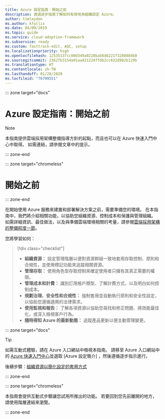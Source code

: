 ```yaml
---
title: Azure 設定指南：開始之前
description: 透過逐步指南了解如何有效地為組織設定 Azure。
author: timleyden
ms.author: kfollis
ms.date: 04/09/2019
ms.topic: guide
ms.service: cloud-adoption-framework
ms.subservice: ready
ms.custom: fasttrack-edit, AQC, setup
ms.localizationpriority: high
ms.openlocfilehash: 12535137cc00d349a0228ba56d6221f3280884b0
ms.sourcegitcommit: 2362fb3154a91aa421224ffdb2cc632d982b129b
ms.translationtype: HT
ms.contentlocale: zh-TW
ms.lasthandoff: 01/28/2020
ms.locfileid: "76799551"
---
```

::: zone target="docs"

# <a name="azure-setup-guide-before-you-start"></a>Azure 設定指南：開始之前

> [!NOTE]
> 本指南提供雲端採用架構整備指導方針的起點，而且也可以在 Azure 快速入門中心中取得。 如需連結，請參閱文章中的提示。

::: zone-end

::: zone target="chromeless"

# <a name="before-you-start"></a>開始之前

::: zone-end

在開始使用 Azure 服務來建置和部署解決方案之前，需要準備您的環境。 在本指南中，我們將介紹相關功能，以協助您組織資源、控制成本和保護與管理組織。 如需詳細資訊、最佳做法，以及與準備雲端環境相關的考量，請參閱[雲端採用架構的整備程度一節](../index.md)。

您將學習如何：

> [!div class="checklist"]
>
> - **組織資源：** 設定管理階層以便對資源群組一致地套用存取控制、原則和合規性，並使用標記功能來追蹤相關資源。
> - **管理存取：** 使用角色型存取控制來確定使用者只擁有其真正需要的權限。
> - **管理成本和計費：** 識別訂用帳戶類型、了解計費方式，以及明白如何控制成本。
> - **規劃治理、安全性和合規性：** 強制套用並自動執行原則和安全性設定，以協助您遵循適用的法律需求。
> - **使用監視和報告：** 了解各項資源以協助您尋找和修正問題、將效能最佳化，或深入檢視客戶行為。
> - **隨時得知 Azure 的最新動態：** 追蹤產品更新以便主動管理變更。

::: zone target="docs"

> [!TIP]
> 如需互動式體驗，請在 Azure 入口網站中檢視本指南。 請移至 Azure 入口網站中的 [Azure 快速入門中心](https://portal.azure.com/?feature.quickstart=true#blade/Microsoft_Azure_Resources/QuickstartCenterBlade)並選取 [Azure 設定簡介]  ，然後遵循逐步指示進行。

後續步驟：[組織資源以簡化設定的套用方式](./organize-resources.md)

::: zone-end

::: zone target="chromeless"

本指南會提供互動式步驟讓您試用所推出的功能。 若要回到您先前離開的地方，請使用階層連結來瀏覽。

::: zone-end
